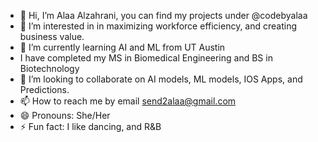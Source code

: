 - 👋 Hi, I’m Alaa Alzahrani, you can find my projects under @codebyalaa
- 👀 I’m interested in in maximizing workforce efficiency, and creating business value.
- 🌱 I’m currently learning AI and ML from UT Austin
- I have completed my MS in Biomedical Engineering and BS in Biotechnology
- 💞️ I’m looking to collaborate on AI models, ML models, IOS Apps, and Predictions.
- 📫 How to reach me by email send2alaa@gmail.com
- 😄 Pronouns: She/Her
- ⚡ Fun fact: I like dancing, and R&B

<!---
codebyalaa/codebyalaa is a ✨ special ✨ repository because its `README.md` (this file) appears on your GitHub profile.
You can click the Preview link to take a look at your changes.
--->

